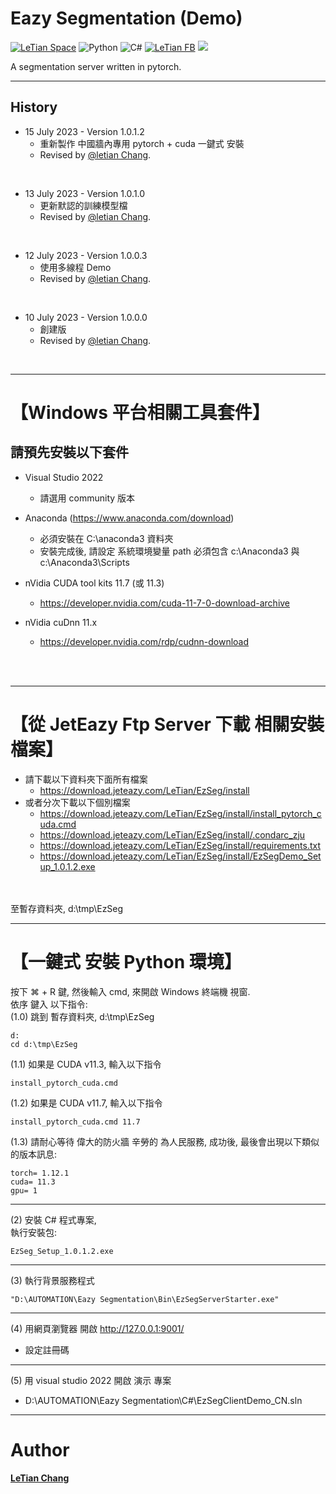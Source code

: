 # Eazy Segmentation (Demo)
[![LeTian Space](https://img.shields.io/badge/GitHub-100000?style=for-the-badge&logo=github&logoColor=white)](https://lloydztw.github.io/mysite/)
![Python](https://img.shields.io/badge/python-3670A0?style=for-the-badge&logo=python&logoColor=ffdd54)
![C#](https://img.shields.io/badge/c%23-%23239120.svg?style=for-the-badge&logo=c-sharp&logoColor=white)
[![LeTian FB](https://img.shields.io/badge/Facebook-1877F2?style=for-the-badge&logo=facebook&logoColor=white)](https://www.facebook.com/letian.chang)
[![](https://img.shields.io/badge/Gmail-D14836?style=for-the-badge&logo=gmail&logoColor=white)](mailto:lloydz.tw@gmail.com)

A segmentation server written in pytorch.

------------------------------------------------------------------

## History
- 15 July 2023 - Version 1.0.1.2
    - 重新製作 中國牆內專用 pytorch + cuda 一鍵式 安裝
    - Revised by [@letian Chang](https://lloydztw.github.io/mysite/).
<br>

- 13 July 2023 - Version 1.0.1.0
    - 更新默認的訓練模型檔
    - Revised by [@letian Chang](https://lloydztw.github.io/mysite/).
<br>

- 12 July 2023 - Version 1.0.0.3
    - 使用多線程 Demo
    - Revised by [@letian Chang](https://lloydztw.github.io/mysite/).
<br>

- 10 July 2023 - Version 1.0.0.0
    - 創建版
    - Revised by [@letian Chang](https://lloydztw.github.io/mysite/).
<br>

------------------------------------------------------------------
# 【Windows 平台相關工具套件】
## 請預先安裝以下套件
- Visual Studio 2022
    - 請選用 community 版本
- Anaconda (https://www.anaconda.com/download)
    - 必須安裝在 C:\anaconda3 資料夾
    - 安裝完成後, 請設定 系統環境變量 path 必須包含 c:\Anaconda3 與 c:\Anaconda3\Scripts

- nVidia CUDA tool kits 11.7 (或 11.3)
    - https://developer.nvidia.com/cuda-11-7-0-download-archive
- nVidia cuDnn 11.x
    - https://developer.nvidia.com/rdp/cudnn-download

<br/><br/>

------------------------------------------------------------------
# 【從 JetEazy Ftp Server 下載 相關安裝檔案】
- 請下載以下資料夾下面所有檔案
    - https://download.jeteazy.com/LeTian/EzSeg/install
- 或者分次下載以下個別檔案
    - https://download.jeteazy.com/LeTian/EzSeg/install/install_pytorch_cuda.cmd
    - https://download.jeteazy.com/LeTian/EzSeg/install/.condarc_zju
    - https://download.jeteazy.com/LeTian/EzSeg/install/requirements.txt
    - https://download.jeteazy.com/LeTian/EzSeg/install/EzSegDemo_Setup_1.0.1.2.exe
<br/>
<br/>
至暫存資料夾, d:\tmp\EzSeg
<br/>

------------------------------------------------------------------
# 【一鍵式 安裝 Python 環境】

按下 &#8984; + R 鍵, 然後輸入 cmd, 來開啟 Windows 終端機 視窗.<br/>
依序 鍵入 以下指令: <br/>
(1.0) 跳到 暫存資料夾, d:\tmp\EzSeg
```
d:
cd d:\tmp\EzSeg
```
(1.1) 如果是 CUDA v11.3, 輸入以下指令 <br/>     
```
install_pytorch_cuda.cmd
```
(1.2) 如果是 CUDA v11.7, 輸入以下指令 <br/>  
```    
install_pytorch_cuda.cmd 11.7
```
(1.3) 請耐心等待 偉大的防火牆 辛勞的 為人民服務, 成功後, 最後會出現以下類似的版本訊息:
```    
torch= 1.12.1
cuda= 11.3
gpu= 1
```

------------------------------------------------------------------
(2) 安裝 C# 程式專案,<br/>
    執行安裝包:

```
EzSeg_Setup_1.0.1.2.exe
```
------------------------------------------------------------------
(3) 執行背景服務程式

```
"D:\AUTOMATION\Eazy Segmentation\Bin\EzSegServerStarter.exe"
```
------------------------------------------------------------------
(4) 用網頁瀏覽器 開啟 http://127.0.0.1:9001/
- 設定註冊碼

------------------------------------------------------------------
(5) 用 visual studio 2022 開啟 演示 專案
- D:\AUTOMATION\Eazy Segmentation\C#\EzSegClientDemo_CN.sln

------------------------------------------------------------------
# Author
**[LeTian Chang](mailto:lloydz.tw@gmail.com)**
<br/>
    
